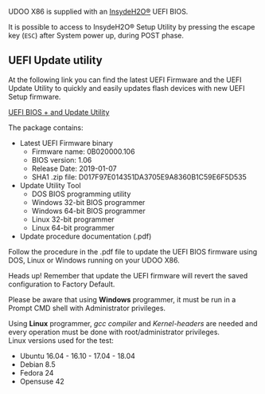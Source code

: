 UDOO X86 is supplied with an [InsydeH2O®](https://www.insyde.com/products) UEFI BIOS.

It is possible to access to InsydeH2O® Setup Utility by pressing the escape key (`ESC`) after System power up, during POST phase.

## UEFI Update utility

At the following link you can find the latest UEFI Firmware and the UEFI Update Utility to quickly and easily updates flash devices with new UEFI Setup firmware.

[UEFI BIOS + and Update Utility](https://udoo.org/download/files/UDOO_X86/UEFI_update/UDOOX86_B02-UEFI_Update_rel106.zip)

The package contains:
* Latest UEFI Firmware binary
  * Firmware name: 0B020000.106
  * BIOS version:  1.06
  * Release Date:  2019-01-07
  * SHA1 .zip file:  D017F97E014351DA3705E9A8360B1C59E6F5D535
* Update Utility Tool
  * DOS BIOS programming utility
  * Windows 32-bit BIOS programmer
  * Windows 64-bit BIOS programmer
  * Linux 32-bit programmer
  * Linux 64-bit programmer
* Update procedure documentation (.pdf)

Follow the procedure in the .pdf file to update the UEFI BIOS firmware using DOS, Linux or Windows running on your UDOO X86.

<span class="label label-warning">Heads up!</span> Remember that update the UEFI firmware will revert the saved configuration to Factory Default.

Please be aware that using **Windows** programmer, it must be run in a Prompt CMD shell with Administrator privileges.

Using **Linux** programmer, *gcc compiler* and *Kernel-headers* are needed and every operation must be done with root/administrator privileges.  
Linux versions used for the test:
* Ubuntu 16.04 - 16.10 - 17.04 - 18.04
* Debian 8.5
* Fedora 24
* Opensuse 42
